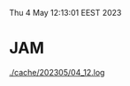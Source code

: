 Thu  4 May 12:13:01 EEST 2023
# JAM
<a href='./cache/202305/04_12.log'>./cache/202305/04_12.log</a>
